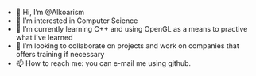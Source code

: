 - 👋 Hi, I’m @Alkoarism
- 👀 I’m interested in Computer Science
- 🌱 I’m currently learning C++ and using OpenGL as a means to practive what i´ve learned
- 💞️ I’m looking to collaborate on projects and work on companies that offers training if necessary
- 📫 How to reach me: you can e-mail me using github.

<!---
Alkoarism/Alkoarism is a ✨ special ✨ repository because its `README.md` (this file) appears on your GitHub profile.
You can click the Preview link to take a look at your changes.
--->
